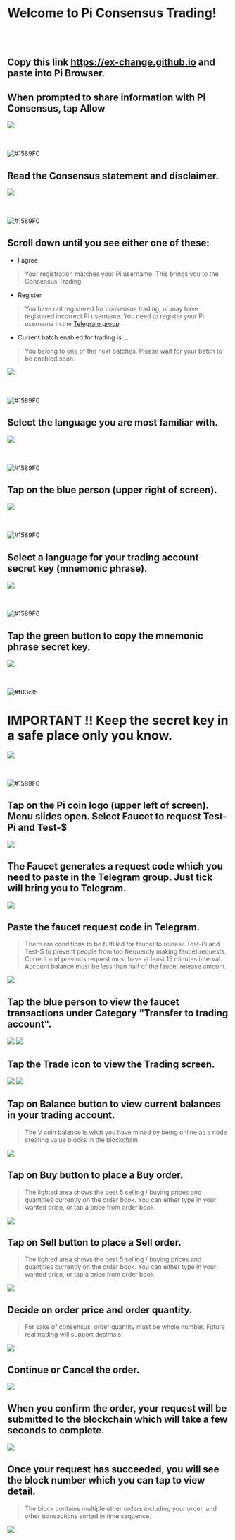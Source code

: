# Welcome to Pi Consensus Trading!

<br /><br /> 
## Copy this link **https://ex-change.github.io** and paste into Pi Browser. 
## When prompted to share information with Pi Consensus, tap Allow
![](https://ex-change.github.io/images/Screenshot_20220109_171102_pi.browser.jpg)

<br /><br />![#1589F0](https://via.placeholder.com/15/1589F0/000000?text=+) 
## Read the Consensus statement and disclaimer.
![](https://ex-change.github.io/images/Screenshot_20220109_171131_pi.browser.jpg)

<br /><br />![#1589F0](https://via.placeholder.com/15/1589F0/000000?text=+) 
## Scroll down until you see either one of these:
- I agree
> Your registration matches your Pi username. This brings you to the Consensus Trading.
- Register
> You have not registered for consensus trading, or may have registered incorrect Pi username. You need to register your Pi username in the [Telegram group](https://t.me/worldofpi)
- Current batch enabled for trading is ...
> You belong to one of the next batches. Please wait for your batch to be enabled soon.

![](https://ex-change.github.io/images/Screenshot_20220109_171140_pi.browser.jpg)

<br /><br />![#1589F0](https://via.placeholder.com/15/1589F0/000000?text=+) 
## Select the language you are most familiar with.
![](https://ex-change.github.io/images/Screenshot_20220109_171606_pi.browser.jpg)

<br /><br />![#1589F0](https://via.placeholder.com/15/1589F0/000000?text=+) 
## Tap on the blue person (upper right of screen).
![](https://ex-change.github.io/images/Screenshot_20220109_171736a_pi.browser.jpg)

<br /><br />![#1589F0](https://via.placeholder.com/15/1589F0/000000?text=+) 
## Select a language for your trading account secret key (mnemonic phrase).
![](https://ex-change.github.io/images/Screenshot_20220109_171904_pi.browser.jpg)

<br /><br />![#1589F0](https://via.placeholder.com/15/1589F0/000000?text=+) 
## Tap the green button to copy the mnemonic phrase secret key.
![](https://ex-change.github.io/images/Screenshot_20220109_171916_pi.browser.jpg)

<br /><br />![#f03c15](https://via.placeholder.com/15/f03c15/000000?text=+) 
# IMPORTANT !! Keep the secret key in a safe place only you know.
![](https://ex-change.github.io/images/Screenshot_20220109_171932_pi.browser.jpg)

<br /><br />![#1589F0](https://via.placeholder.com/15/1589F0/000000?text=+) 
## Tap on the Pi coin logo (upper left of screen). Menu slides open. Select Faucet to request Test-Pi and Test-$
![](https://ex-change.github.io/images/Screenshot_20220109_172034_pi.browser.jpg)

## The Faucet generates a request code which you need to paste in the Telegram group. Just tick will bring you to Telegram.

![](https://ex-change.github.io/images/Screenshot_20220109_172046_pi.browser.jpg)

## Paste the faucet request code in Telegram.
> There are conditions to be fulfilled for faucet to release Test-Pi and Test-$ to prevent people from too frequently making faucet requests. Current and previous request must have at least 15 minutes interval. Account balance must be less than half of the faucet release amount.

![](https://ex-change.github.io/images/Screenshot_20220109_172106_org.telegram.messenger.jpg)

## Tap the blue person to view the faucet transactions under Category "Transfer to trading account".

![](https://ex-change.github.io/images/Screenshot_20220109_171736a_pi.browser.jpg)
![](https://ex-change.github.io/images/Screenshot_20220109_172216_pi.browser.jpg)

## Tap the Trade icon to view the Trading screen.

![](https://ex-change.github.io/images/Screenshot_20220109_173151a_pi.browser.jpg)
![](https://ex-change.github.io/images/Screenshot_20220109_172255_pi.browser.jpg)

## Tap on Balance button to view current balances in your trading account.
> The V coin balance is what you have mined by being online as a node creating value blocks in the blockchain.

![](https://ex-change.github.io/images/Screenshot_20220109_172305_pi.browser.jpg)

## Tap on Buy button to place a Buy order.
> The lighted area shows the best 5 selling / buying prices and quantities currently on the order book. You can either type in your wanted price, or tap a price from order book.

![](https://ex-change.github.io/images/Screenshot_20220109_172329_pi.browser.jpg)

## Tap on Sell button to place a Sell order.
> The lighted area shows the best 5 selling / buying prices and quantities currently on the order book. You can either type in your wanted price, or tap a price from order book.

![](https://ex-change.github.io/images/Screenshot_20220109_172420_pi.browser.jpg)

## Decide on order price and order quantity.
> For sake of consensus, order quantity must be whole number. Future real trading will support decimals.

![](https://ex-change.github.io/images/Screenshot_20220109_172453_pi.browser.jpg)

## Continue or Cancel the order.

![](https://ex-change.github.io/images/Screenshot_20220109_172509_pi.browser.jpg)

## When you confirm the order, your request will be submitted to the blockchain which will take a few seconds to complete.

![](https://ex-change.github.io/images/Screenshot_20220109_172519_pi.browser.jpg)

## Once your request has succeeded, you will see the block number which you can tap to view detail.
> The block contains multiple other orders including your order, and other transactions sorted in time sequence.

![](https://ex-change.github.io/images/Screenshot_20220109_172526_pi.browser.jpg)

